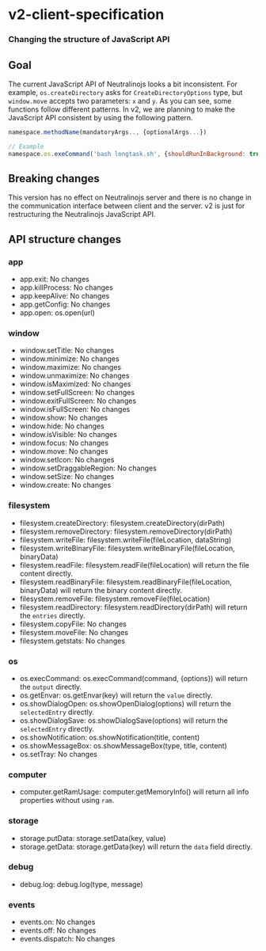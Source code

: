 # v2-client-specification
### Changing the structure of JavaScript API

## Goal

The current JavaScript API of Neutralinojs looks a bit inconsistent. For example, `os.createDirectory` asks for `CreateDirectoryOptions` type, but `window.move` accepts two parameters: `x` and `y`. As you can see, some functions follow different patterns. In v2, we are planning to make the JavaScript API consistent by using the following pattern.

```js
namespace.methodName(mandatoryArgs.., {optionalArgs...})

// Example
namespace.os.exeCommand('bash longtask.sh', {shouldRunInBackground: true});

```

## Breaking changes

This version has no effect on Neutralinojs server and there is no change in the communication interface between client and the server. v2 is just for restructuring the Neutralinojs JavaScript API.

## API structure changes

### app

- app.exit: No changes
- app.killProcess: No changes
- app.keepAlive: No changes
- app.getConfig: No changes
- app.open: os.open(url)

### window

- window.setTitle: No changes
- window.minimize: No changes
- window.maximize: No changes
- window.unmaximize: No changes
- window.isMaximized: No changes
- window.setFullScreen: No changes
- window.exitFullScreen: No changes
- window.isFullScreen: No changes
- window.show: No changes
- window.hide: No changes
- window.isVisible: No changes
- window.focus: No changes
- window.move: No changes
- window.setIcon: No changes
- window.setDraggableRegion: No changes
- window.setSize: No changes
- window.create: No changes

### filesystem

- filesystem.createDirectory: filesystem.createDirectory(dirPath)
- filesystem.removeDirectory: filesystem.removeDirectory(dirPath)
- filesystem.writeFile: filesystem.writeFile(fileLocation, dataString)
- filesystem.writeBinaryFile: filesystem.writeBinaryFile(fileLocation, binaryData)
- filesystem.readFile: filesystem.readFile(fileLocation) will return the file content directly.
- filesystem.readBinaryFile: filesystem.readBinaryFile(fileLocation, binaryData) will return the binary content directly.
- filesystem.removeFile: filesystem.removeFile(fileLocation)
- filesystem.readDirectory: filesystem.readDirectory(dirPath) will return the `entries` directly.
- filesystem.copyFile: No changes
- filesystem.moveFile: No changes
- filesystem.getstats: No changes

### os

- os.execCommand: os.execCommand(command, {options}) will return the `output` directly.
- os.getEnvar: os.getEnvar(key) will return the `value` directly.
- os.showDialogOpen: os.showOpenDialog(options) will return the `selectedEntry` directly.
- os.showDialogSave: os.showDialogSave(options) will return the `selectedEntry` directly.
- os.showNotification: os.showNotification(title, content)
- os.showMessageBox: os.showMessageBox(type, title, content)
- os.setTray: No changes

### computer

- computer.getRamUsage: computer.getMemoryInfo() will return all info properties without using `ram`.

### storage

- storage.putData: storage.setData(key, value)
- storage.getData: storage.getData(key) will return the `data` field directly.

### debug

- debug.log: debug.log(type, message)

### events

- events.on: No changes
- events.off: No changes
- events.dispatch: No changes

